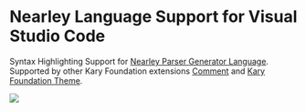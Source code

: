 
# Nearley Language Support for Visual Studio Code

Syntax Highlighting Support for [Nearley Parser Generator Language](http://nearley.js.org). Supported by other Kary Foundation extensions [Comment](https://marketplace.visualstudio.com/items?itemName=karyfoundation.comment) and [Kary Foundation Theme](https://marketplace.visualstudio.com/items?itemName=karyfoundation.theme-karyfoundation-themes).

![](https://cloud.githubusercontent.com/assets/2157285/24349074/2b0030ba-12f3-11e7-948e-72951a8bc35c.png)
